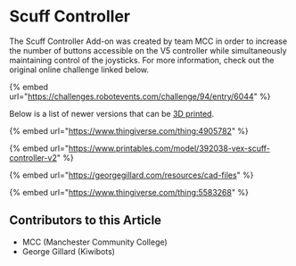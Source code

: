 # Scuff Controller

The Scuff Controller Add-on was created by team MCC in order to increase the number of buttons accessible on the V5 controller while simultaneously maintaining control of the joysticks. For more information, check out the original online challenge linked below.

{% embed url="https://challenges.robotevents.com/challenge/94/entry/6044" %}

Below is a list of newer versions that can be [3D printed](../hardware/vexu/common-manufacturing-techniques/3d-printing.md).

{% embed url="https://www.thingiverse.com/thing:4905782" %}

{% embed url="https://www.printables.com/model/392038-vex-scuff-controller-v2" %}

{% embed url="https://georgegillard.com/resources/cad-files" %}

{% embed url="https://www.thingiverse.com/thing:5583268" %}

## Contributors to this Article

* MCC (Manchester Community College)
* George Gillard (Kiwibots)

